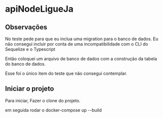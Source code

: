 # apiNodeLigueJa

Observações
------------------

No teste pede para que eu inclua uma migration para o banco de dados. Eu não consegui incluir por conta de uma incompatibilidade com o CLI do Sequelize e o Typescript

Então coloquei um arquivo de banco de dados com a construção da tabela do banco de dados.

Esse foi o único item do teste que não consegui contemplar.

Iniciar o projeto
--------------------------------------------------------------------------
Para iniciar, Fazer o clone do projeto.

em seguida rodar o docker-compose up --build
